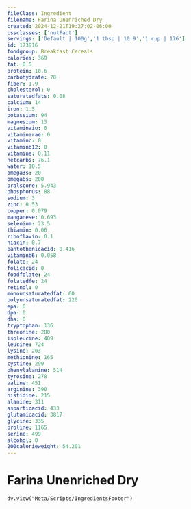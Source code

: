 ```yaml
---
fileClass: Ingredient
filename: Farina Unenriched Dry
created: 2024-12-21T19:27:02-06:00
cssclasses: ['nutFact']
servings: ['Default | 100g','1 tbsp | 10.9','1 cup | 176']
id: 173916
foodgroup: Breakfast Cereals
calories: 369
fat: 0.5
protein: 10.6
carbohydrate: 78
fiber: 1.9
cholesterol: 0
saturatedfats: 0.08
calcium: 14
iron: 1.5
potassium: 94
magnesium: 13
vitaminaiu: 0
vitaminarae: 0
vitaminc: 0
vitaminb12: 0
vitamine: 0.11
netcarbs: 76.1
water: 10.5
omega3s: 20
omega6s: 200
pralscore: 5.943
phosphorus: 88
sodium: 3
zinc: 0.53
copper: 0.079
manganese: 0.693
selenium: 23.5
thiamin: 0.06
riboflavin: 0.1
niacin: 0.7
pantothenicacid: 0.416
vitaminb6: 0.058
folate: 24
folicacid: 0
foodfolate: 24
folatedfe: 24
retinol: 0
monounsaturatedfat: 60
polyunsaturatedfat: 220
epa: 0
dpa: 0
dha: 0
tryptophan: 136
threonine: 280
isoleucine: 409
leucine: 724
lysine: 203
methionine: 165
cystine: 299
phenylalanine: 514
tyrosine: 278
valine: 451
arginine: 390
histidine: 215
alanine: 311
asparticacid: 433
glutamicacid: 3817
glycine: 335
proline: 1165
serine: 499
alcohol: 0
200calorieweight: 54.201
---
```


# Farina Unenriched Dry

```dataviewjs
dv.view("Meta/Scripts/IngredientsFooter")
```